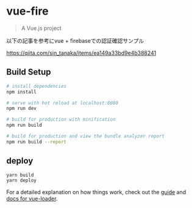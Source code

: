 # vue-fire

> A Vue.js project

以下の記事を参考にvue + firebaseでの認証確認サンプル

https://qiita.com/sin_tanaka/items/ea149a33bd9e4b388241

## Build Setup

``` bash
# install dependencies
npm install

# serve with hot reload at localhost:8080
npm run dev

# build for production with minification
npm run build

# build for production and view the bundle analyzer report
npm run build --report
```

## deploy

```bash
yarn build
yarn deploy
```

For a detailed explanation on how things work, check out the [guide](http://vuejs-templates.github.io/webpack/) and [docs for vue-loader](http://vuejs.github.io/vue-loader).
